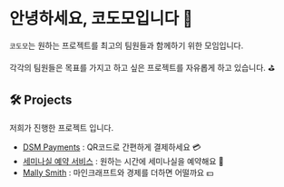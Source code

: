 # 안녕하세요, 코도모입니다 👋
`코도모`는 원하는 프로젝트를 최고의 팀원들과 함께하기 위한 모임입니다.

각각의 팀원들은 목표를 가지고 하고 싶은 프로젝트를 자유롭게 하고 있습니다. ⛳

## 🛠 Projects
저희가 진행한 프로젝트 입니다.
- [DSM Payments](https://github.com/kodomomo/dsm-payments) : QR코드로 간편하게 결제하세요 💳
- [세미나실 예약 서비스](https://github.com/kodomomo/SRS-Server-V1) : 원하는 시간에 세미나실을 예약해요 🎫
- [Mally Smith](https://github.com/kodomomo/MALLYSmith-Core) : 마인크래프트와 경제를 더하면 어떨까요 💵
